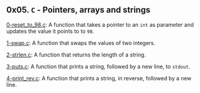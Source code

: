 ## 0x05. `C` - Pointers, arrays and strings

[0-reset_to_98.c](./0-reset_to_98.c): A function that takes a pointer to an `int` as parameter and updates the value it points to to `98`.

[1-swap.c](./1-swap.c): A function that swaps the values of two integers.

[2-strlen.c](./2-strlen.c): A function that returns the length of a string.

[3-puts.c](./3-puts.c): A function that prints a string, followed by a new line, to `stdout`.

[4-print_rev.c](./4-print_rev.c): A function that prints a string, in reverse, followed by a new line.

